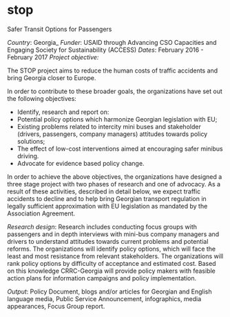 # stop
Safer Transit Options for Passengers

_Country_: Georgia_
_Funder_:  USAID through Advancing CSO Capacities and Engaging Society for Sustainability (ACCESS)
_Dates_: February 2016 - February 2017
_Project objective:_

The STOP project aims to reduce the human costs of traffic accidents and bring Georgia closer to Europe. 

In order to contribute to these broader goals, the organizations have set out the following objectives:
* Identify, research and report on:
* Potential policy options which harmonize Georgian legislation with EU;
* Existing problems related to intercity mini buses and stakeholder (drivers, passengers, company managers) attitudes towards policy solutions;
* The effect of low-cost interventions aimed at encouraging safer minibus driving.
* Advocate for evidence based policy change.

In order to achieve the above objectives, the organizations have designed a three stage project with two phases of research and one of advocacy. As a result of these activities, described in detail below, we expect traffic accidents to decline and to help bring Georgian transport regulation in legally sufficient approximation with EU legislation as mandated by the Association Agreement.

_Research design_:  Research includes conducting focus groups with passengers and in depth interviews with mini-bus company managers and drivers to understand attitudes towards current problems and potential reforms. The organizations will identify policy options, which will face the least and most resistance from relevant stakeholders. The organizations will rank policy options by difficulty of acceptance and estimated cost. Based on this knowledge CRRC-Georgia will provide policy makers with feasible action plans for information campaigns and policy implementation.

_Output_:  Policy Document, blogs and/or articles for Georgian and English language media, Public Service Announcement, infographics, media appearances, Focus Group report.
